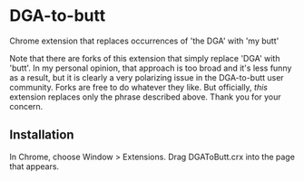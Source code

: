 DGA-to-butt
=============

Chrome extension that replaces occurrences of 'the DGA' with 'my butt'

Note that there are forks of this extension that simply replace 'DGA' with 'butt'.
In my personal opinion, that approach is too broad and it's less funny as a result, but it is clearly a very
polarizing issue in the DGA-to-butt user community.  Forks are free to do whatever they like.  But officially, _this_ extension replaces only the phrase described above. Thank you for your concern.

Installation
------------

In Chrome, choose Window > Extensions.  Drag DGAToButt.crx into the page that appears.

